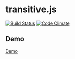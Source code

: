 transitive.js
=============

[![Build Status](https://travis-ci.org/conveyal/transitive.js.png)](https://travis-ci.org/conveyal/transitive.js)
[![Code Climate](https://codeclimate.com/github/conveyal/transitive.js.png)](https://codeclimate.com/github/conveyal/transitive.js)

## Demo

[Demo](http://conveyal.github.io/transitive.js "Demo")
